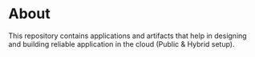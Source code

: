 # About
This repository contains applications and artifacts that help in designing and building reliable application in the cloud (Public & Hybrid setup).
